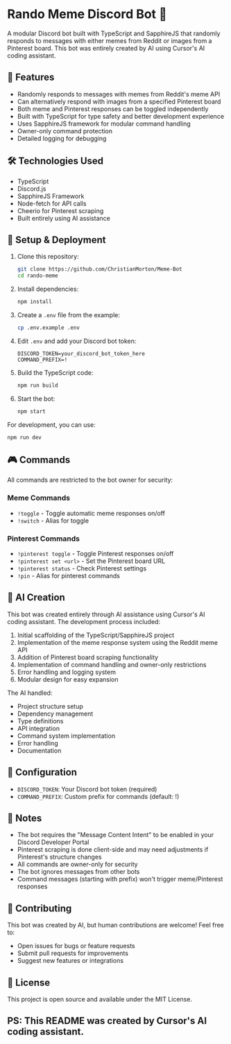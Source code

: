 # Rando Meme Discord Bot 🤖

A modular Discord bot built with TypeScript and SapphireJS that randomly responds to messages with either memes from Reddit or images from a Pinterest board. This bot was entirely created by AI using Cursor's AI coding assistant.

## 🌟 Features

- Randomly responds to messages with memes from Reddit's meme API
- Can alternatively respond with images from a specified Pinterest board
- Both meme and Pinterest responses can be toggled independently
- Built with TypeScript for type safety and better development experience
- Uses SapphireJS framework for modular command handling
- Owner-only command protection
- Detailed logging for debugging

## 🛠️ Technologies Used

- TypeScript
- Discord.js
- SapphireJS Framework
- Node-fetch for API calls
- Cheerio for Pinterest scraping
- Built entirely using AI assistance

## 🚀 Setup & Deployment

1. Clone this repository:
   ```bash
   git clone https://github.com/ChristianMorton/Meme-Bot
   cd rando-meme
   ```

2. Install dependencies:
   ```bash
   npm install
   ```

3. Create a `.env` file from the example:
   ```bash
   cp .env.example .env
   ```

4. Edit `.env` and add your Discord bot token:
   ```
   DISCORD_TOKEN=your_discord_bot_token_here
   COMMAND_PREFIX=!
   ```

5. Build the TypeScript code:
   ```bash
   npm run build
   ```

6. Start the bot:
   ```bash
   npm start
   ```

For development, you can use:
```bash
npm run dev
```

## 🎮 Commands

All commands are restricted to the bot owner for security:

### Meme Commands
- `!toggle` - Toggle automatic meme responses on/off
- `!switch` - Alias for toggle

### Pinterest Commands
- `!pinterest toggle` - Toggle Pinterest responses on/off
- `!pinterest set <url>` - Set the Pinterest board URL
- `!pinterest status` - Check Pinterest settings
- `!pin` - Alias for pinterest commands

## 🤖 AI Creation

This bot was created entirely through AI assistance using Cursor's AI coding assistant. The development process included:

1. Initial scaffolding of the TypeScript/SapphireJS project
2. Implementation of the meme response system using the Reddit meme API
3. Addition of Pinterest board scraping functionality
4. Implementation of command handling and owner-only restrictions
5. Error handling and logging system
6. Modular design for easy expansion

The AI handled:
- Project structure setup
- Dependency management
- Type definitions
- API integration
- Command system implementation
- Error handling
- Documentation

## 🔧 Configuration

- `DISCORD_TOKEN`: Your Discord bot token (required)
- `COMMAND_PREFIX`: Custom prefix for commands (default: !)

## 📝 Notes

- The bot requires the "Message Content Intent" to be enabled in your Discord Developer Portal
- Pinterest scraping is done client-side and may need adjustments if Pinterest's structure changes
- All commands are owner-only for security
- The bot ignores messages from other bots
- Command messages (starting with prefix) won't trigger meme/Pinterest responses

## 🤝 Contributing

This bot was created by AI, but human contributions are welcome! Feel free to:
- Open issues for bugs or feature requests
- Submit pull requests for improvements
- Suggest new features or integrations

## 📜 License

This project is open source and available under the MIT License.

## PS: This README was created by Cursor's AI coding assistant.